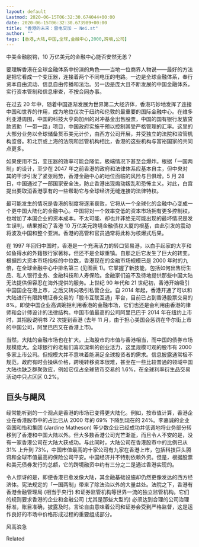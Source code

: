 ```yaml
---
layout: default
Lastmod: 2020-06-15T06:32:30.674044+00:00
date: 2020-06-15T06:32:30.673989+00:00
title: "香港的未来：雷电交加 – Nei.st"
author: ""
tags: [香港,大陆,中国,全球,金融中心,2000,跨境,公司]
---
```


中美金融脱钩，10 万亿美元的金融中心能否安然无恙？

要理解香港在全球金融体系中扮演的角色——当地一位商界人物说——最好的方法是把它看成一个变压器，连接着两个不同电压的电路。一边是全球金融体系，奉行资本自由流动、信息自由传播和法治。另一边是庞大且不断发展的中国金融体系，实行资本管制和信息审查，不按合同办事。

在过去 20 年中，随着中国逐渐发展为世界第二大经济体，香港巧妙地发挥了连接中国和世界的作用，成为地位仅次于纽约和伦敦的最重要的国际金融中心。在维多利亚港周围，中国的科技大亨向加州的对冲基金出售股票，中国的国有银行发放贷款资助「一带一路」项目，中国政府实施干预以控制其受严格管理的汇率。这里的大部分业务以全球储备货币美元计价，由西方公司开展，并受独立的法院和监管机构监督。和北京或上海的法院和监管机构相比，香港的这些机构与富裕国家的共同点更多。

如果使用不当，变压器的效率可能会降低，极端情况下甚至会爆炸。根据「一国两制」的设计，至少在 2047 年之前香港的政府和法律体系应基本自主，但中央对其的干涉引发了紧张局势，香港金融中心的地位面临的风险与日俱增。5 月 28 日，中国通过了一部国家安全法，防止香港出现煽动叛乱和恐怖主义。对此，白宫提出要取消香港享有的一些帮助它与全球经济无缝连接的法律特权。

最可能发生的情况是香港的制度将逐渐衰败，它将从一个全球化的金融中心变成一个更中国大陆化的金融中心。中国将对一个效率变低的资本市场拥有更多控制权，也增加了本国企业的资本成本。不太可能、却也并非绝无可能出现的最坏情况是发生误判，结果撼动了香港 10 万亿美元跨境金融债权大厦的根基，由此引发的震动将波及中国和整个亚洲。香港的高管和官员通常将此称为核爆式后果。

在 1997 年回归中国时，香港是一个充满活力的转口贸易港，以白手起家的大亨和如鱼得水的外籍银行家著称，但还不是全球重镇。自那之后它发生了巨大的转变。根据四大资本市场指标的中位数，香港现在的金融市场规模已是 2000 年时的九倍，在全球金融中心中排名第三 (见图表 1)。它掌握了新技能，包括如何出售衍生品、私人银行业务、金融科技和人寿保险。金融家们迫不及待地提供那些中国大陆无法提供但容忍在海外提供的服务。上世纪 90 年代和 21 世纪初，香港开始吸引中国国企在港上市，之后又转向吸引私营企业。自 2014 年起，香港开通了可以和大陆进行有限跨境证券交易的「股市互联互通」平台，目前已占到香港股票交易的 8%。即使中国企业高调婉拒利用香港的金融市场，它们也还是会利用由香港的律师和会计师设计的法律结构。中国市值最高的公司阿里巴巴于 2014 年在纽约上市时，其招股说明书 72 次提到香港 (去年 11 月，由于担心美国会惩罚在华尔街上市的中国公司，阿里巴巴又在香港上市)。

当然，大陆的金融市场也在扩大。上海股市的市值与香港相当，而中国的债券市场规模庞大。全球银行的老板们喜欢深圳的创业活力，这里规模可观的股市有 2000 多家上市公司。但规模大并不意味着能满足全球投资者的需求。信息披露通常极不规范，政府有时会操纵价格，跨境转移资本很难，甚至在一些比较普通的领域中国大陆也缺乏群聚效应，例如它仅占全球货币交易的 1.6%，在全球利率衍生品交易活动中只占区区 0.2%。

巨头与飓风
-----

经常能听到的一个观点是香港的市场已变得更大陆化。例如，按市值计算，香港企业在香港股市中的占比已从 2000 年的 69% 下降到现在的 24%。李嘉诚的企业帝国和怡和集团 (Jardine Matheson) 等少数企业已经成功并低调地将业务部分转移到了香港和中国大陆以外。但大多数香港公司光芒渐逝，而且令人不安的是，没有一家香港公司在大陆大获成功。与此同时，大陆公司在香港股市中的比例已从 31% 上升到 73%，中国市值最高的十家公司有九家在香港上市，包括科技巨头腾讯和全球市值最高的保险公司平安。中国经济并不特别依赖外资。但是，根据股票和美元债券发行的总额，它的跨境融资中约有三分之二是通过香港实现的。

令人惊讶的是，即便香港已愈发像大陆，其金融基础设施却仍然更像发达的西方经济体。宪法规定的「一国两制」带来了除法治以外的大量益处。法院之下，香港有香港金融管理局 (相当于央行) 和证券监管机构等世界一流的独立监管机构。它们的规则要求香港的企业和金融公司 (尤其是那些大型的) 必须达到合理的公司治理标准，账目准确，披露及时。言论自由意味着公司和证券会受到严格监督，这是运作良好的市场中价格形成过程的重要组成部分。

风高浪急[](https://nei.st/medium/j2c6srlbezlceyrdintsxq)

Related

